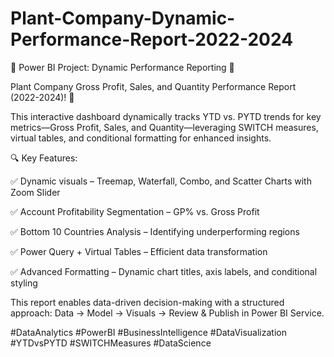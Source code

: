 # Plant-Company-Dynamic-Performance-Report-2022-2024

🔹 Power BI Project: Dynamic Performance Reporting 🔹

Plant Company Gross Profit, Sales, and Quantity Performance Report (2022-2024)! 🚀

This interactive dashboard dynamically tracks YTD vs. PYTD trends for key metrics—Gross Profit, Sales, and Quantity—leveraging SWITCH measures, virtual tables, and conditional formatting for enhanced insights.

🔍 Key Features:

✅ Dynamic visuals – Treemap, Waterfall, Combo, and Scatter Charts with Zoom Slider

✅ Account Profitability Segmentation – GP% vs. Gross Profit

✅ Bottom 10 Countries Analysis – Identifying underperforming regions

✅ Power Query + Virtual Tables – Efficient data transformation

✅ Advanced Formatting – Dynamic chart titles, axis labels, and conditional styling


This report enables data-driven decision-making with a structured approach: Data → Model → Visuals → Review & Publish in Power BI Service.

#DataAnalytics #PowerBI #BusinessIntelligence #DataVisualization #YTDvsPYTD #SWITCHMeasures #DataScience

